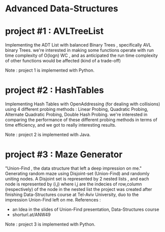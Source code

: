 # Advanced Data-Structures

# project #1 : AVLTreeList 
Implementing the ADT List with balanced Binary Trees , specifically AVL binary Trees.
we're interested in making some functions operate with run time complexity of O(logn) WC , 
and as anticipated the run time complexity of other functions would be affected (kind of a trade-off)

Note : project 1 is implemented with Python.


# project #2 : HashTables
Implementing Hash Tables with OpenAddressing (for dealing with collisions) using 4 different probing methods : 
Linear Probing, Quadratic Probing, Alternate Quadratic Probing, Double Hash Probing.
we're interested in comparing the performance of these different probing methods in terms of time efficiency,
and we got to really interesting results.

Note : project 2 is implemented with Java.


# project #3 : Maze Generator
"Union-Find , the data structure that left a deep impression on me."
Generating random maze using Disjoint-set (Union-Find) and randomly uniting nodes. 
A Disjoint set is represented by 2 nested lists , and each node is represented by (i,j) where i,j are the indecies of row,column (respectively) of the node in the nested list
the project was created after finishing Data-Structures course at Tel-Aviv University, duo to the impression Union-Find left on me. 
References :
* an Idea in the slides of Union-Find presentation, Data-Structures course
* shorturl.at/ANW49

Note : project 3 is implemented with Python.
